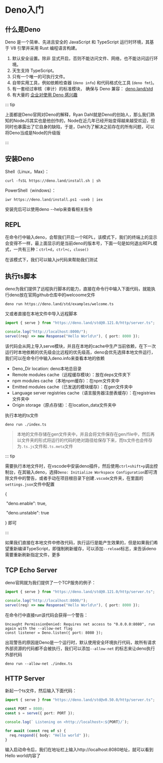 # Deno入门





## 什么是Deno

Deno 是一个简单、先进且安全的 JavaScript 和 TypeScript 运行时环境，其基于 V8 引擎并采用 Rust 编程语言构建。

1. 默认安全设置。除非 显式开启，否则不能访问文件、网络，也不能访问运行环境。
2. 天生支持 TypeScript。
3. 只有一个唯一的可执行文件。
4. 自带实用工具，例如依赖检查器 (`deno info`) 和代码格式化工具 (`deno fmt`)。
5. 有一套经过审核（审计）的标准模块， 确保与 Deno 兼容： [deno.land/std](https://deno.land/std)
6. 有大量的 [企业对使用 Deno 感兴趣](https://github.com/denoland/deno/wiki#companies-interested-in-deno)



::: tip

上面都是Deno官网对Deno的解释，Ryan Dahl就是Deno的创始人，那么我们熟知的NodeJS其实也是他创作的，Node在近几年已经开始变得越来越受欢迎，但同时也暴露出了它自身的缺陷，于是，Dahl为了解决之前存在的所有问题，可以将Deno当成是Node的升级版

:::



## 安装Deno

Shell（Linux，Max）：

```
curl -fsSL https://deno.land/install.sh | sh
```

PowerShell（windows）：

```
iwr https://deno.land/install.ps1 -useb | iex
```



安装完后可以使用deno --help来查看相关指令



## REPL

在命令行中输入deno，会帮我们开启一个REPL，该模式下，我们的终端上的显示会变得不一样，最上面显示的是当前deno的版本号，下面一句是如何退出REPL模式，一共有三种：`ctrl+d`，`ctrl+c`，`close()`

在该模式下，我们可以输入js代码来帮助我们测试



## 执行ts脚本

deno为我们提供了远程执行脚本的能力，直接在命令行中输入下面代码，就能执行deno放在官网github仓库中的welcoome文件

```
deno run https://deno.land/std/examples/welcome.ts
```



又或者直接在本地文件中导入远程脚本

```typescript
import { serve } from "https://deno.land/std@0.121.0/http/server.ts";

console.log("http://localhost:8000/");
serve((req) => new Response("Hello World\n"), { port: 8000 });
```

该代码会从网上导入serve模块，并且在本地的cache中生产当前依赖，在下一次运行时本地依赖的优先级会比远程的优先级高，deno会优先选择本地文件运行，我们可以在命令行中输入deno.info来查看本地的依赖

+ Deno_Dir location: deno本地总目录
+ Remote modules cache（远程缓存模块）：放在deps文件夹下
+ npm modules cache（本地npm缓存）：在npm文件夹中
+ Emitted modules cache（已发送的模块缓存）：在gen文件夹中
+ Language server registries cache（语言服务器注册表缓存）：在registries文件夹中
+ Origin storage（原点存储）：在location_data文件夹中



执行本地的ts文件

```
deno run ./index.ts
```

> 本地的文件存储在gen文件夹中，并且会将文件保存在gen/file中，然后再以文件夹的形式将运行的代码的绝对路径给保存下来，而ts文件也会传存为`.ts.js`文件和`.ts.meta`文件

::: tip

需要执行本地文件时，在vscode中安装deno插件，然后使用`ctrl+shift+p`调出控制台，在其输入deno，选择`Deno: Initialize Workspace Configuration`即可清除文件中的警告，或者手动在项目根目录下创建`.vscode`文件夹，在里面的`settings.json`文件中配置

{

​    "deno.enable": true,

​    "deno.unstable": true

}  即可

:::



如果我们直接在本地文件中修改代码，执行运行是能产生效果的，但是如果我们希望重新编译TypeScript，即强制刷新缓存，可以添加`--reload`标志，来告诉deno需要重新刷新指定文件，更多



## TCP Echo Server

deno官网就为我们提供了一个TCP服务的例子：

```typescript
import { serve } from "https://deno.land/std@0.121.0/http/server.ts";

console.log("http://localhost:8000/");
serve((req) => new Response("Hello World\n"), { port: 8000 });
```

在命令行中直接run该代码会获得一个警告：

```
Uncaught PermissionDenied: Requires net access to "0.0.0.0:8080", run again with the --allow-net flag 
const listener = Deno.listen({ port: 8080 });
```

出现警告的原因是Deno是一个运行时，默认使用安全环境执行代码，故所有请求外部资源的代码都不会被执行，我们可以添加`--allow-net` 的标志来让deno执行外部代码

```
deno run --allow-net ./index.ts
```







## HTTP Server

新起一个ts文件，然后输入下面代码：

```typescript
import { serve } from "https://deno.land/std@v0.50.0/http/server.ts";

const PORT = 8080;
const s = serve({ port: PORT });

console.log(` Listening on <http://localhost>:${PORT}/`);

for await (const req of s) {
  req.respond({ body: "Hello world" });
}
```

输入启动命令后，我们在地址栏上输入http://localhost:8080地址，就可以看到Hello world内容了